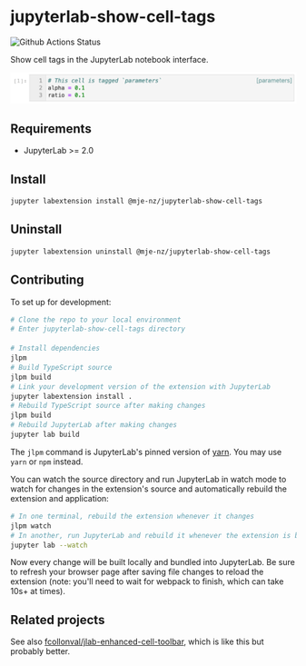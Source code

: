 # jupyterlab-show-cell-tags
![Github Actions Status](https://github.com/mje-nz/jupyterlab-show-cell-tags/workflows/Build/badge.svg)

Show cell tags in the JupyterLab notebook interface.

![Screenshot](docs/tagged-cell.png)


## Requirements
* JupyterLab >= 2.0


## Install
```bash
jupyter labextension install @mje-nz/jupyterlab-show-cell-tags
```


## Uninstall
```bash
jupyter labextension uninstall @mje-nz/jupyterlab-show-cell-tags
```


## Contributing
To set up for development:

```bash
# Clone the repo to your local environment
# Enter jupyterlab-show-cell-tags directory

# Install dependencies
jlpm
# Build TypeScript source
jlpm build
# Link your development version of the extension with JupyterLab
jupyter labextension install .
# Rebuild TypeScript source after making changes
jlpm build
# Rebuild JupyterLab after making changes
jupyter lab build
```
The `jlpm` command is JupyterLab's pinned version of
[yarn](https://yarnpkg.com/).
You may use `yarn` or `npm` instead.

You can watch the source directory and run JupyterLab in watch mode to watch for changes in the extension's source and automatically rebuild the extension and application:

```bash
# In one terminal, rebuild the extension whenever it changes
jlpm watch
# In another, run JupyterLab and rebuild it whenever the extension is built
jupyter lab --watch
```

Now every change will be built locally and bundled into JupyterLab.
Be sure to refresh your browser page after saving file changes to reload the extension (note: you'll need to wait for webpack to finish, which can take 10s+ at times).


## Related projects
See also [fcollonval/jlab-enhanced-cell-toolbar](https://github.com/fcollonval/jlab-enhanced-cell-toolbar), which is like this but probably better.
